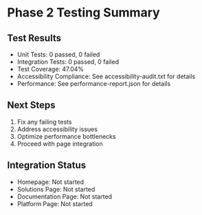 # Phase 2 Testing Summary

## Test Results
- Unit Tests: 0 passed, 0 failed
- Integration Tests: 0 passed, 0 failed
- Test Coverage: 47.04%
- Accessibility Compliance: See accessibility-audit.txt for details
- Performance: See performance-report.json for details

## Next Steps
1. Fix any failing tests
2. Address accessibility issues
3. Optimize performance bottlenecks
4. Proceed with page integration

## Integration Status
- Homepage: Not started
- Solutions Page: Not started
- Documentation Page: Not started
- Platform Page: Not started

